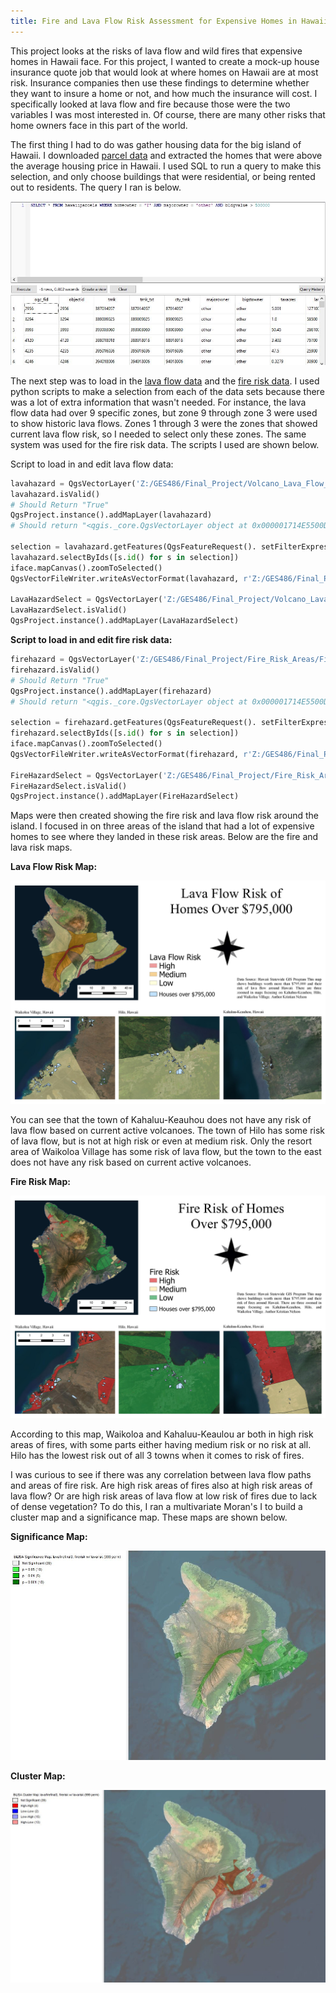 ```yaml
---
title: Fire and Lava Flow Risk Assessment for Expensive Homes in Hawaii
---
```


This project looks at the risks of lava flow and wild fires that expensive homes in Hawaii face. For this project, I wanted to create a mock-up house insurance quote job that would look at where homes on Hawaii are at most risk. Insurance companies then use these findings to determine whether they want to insure a home or not, and how much the insurance will cost. I specifically looked at lava flow and fire because those were the two variables I was most interested in. Of course, there are many other risks that home owners face in this part of the world. 

The first thing I had to do was gather housing data for the big island of Hawaii. I downloaded [parcel data](http://geoportal.hawaii.gov/datasets/1eb5fa03038d49cba930096ea67194e0_5) and extracted the homes that were above the average housing price in Hawaii. I used SQL to run a query to make this selection, and only choose buildings that were residential, or being rented out to residents. The query I ran is below. 

![](ParcelQuery.JPG)

The next step was to load in the [lava flow data]() and the [fire risk data](). I used python scripts to make a selection from each of the data sets because there was a lot of extra information that wasn't needed. For instance, the lava flow data had over 9 specific zones, but zone 9 through zone 3 were used to show historic lava flows. Zones 1 through 3 were the zones that showed current lava flow risk, so I needed to select only these zones. The same system was used for the fire risk data. The scripts I used are shown below.

Script to load in and edit lava flow data:

```python
lavahazard = QgsVectorLayer('Z:/GES486/Final_Project/Volcano_Lava_Flow_Hazard_Zones/Volcano_Lava_Flow_Hazard_Zones.shp', 'lavahazard')
lavahazard.isValid()
# Should Return "True"
QgsProject.instance().addMapLayer(lavahazard)
# Should return "<qgis._core.QgsVectorLayer object at 0x000001714E5500D8>"

selection = lavahazard.getFeatures(QgsFeatureRequest(). setFilterExpression(u'"hzone" < 4'))
lavahazard.selectByIds([s.id() for s in selection])
iface.mapCanvas().zoomToSelected()
QgsVectorFileWriter.writeAsVectorFormat(lavahazard, r'Z:/GES486/Final_Project/Volcano_Lava_Flow_Hazard_Zones/lavahazardselect.gpkg', 'utf-8', lavahazard.crs(),'GPKG', True)

LavaHazardSelect = QgsVectorLayer('Z:/GES486/Final_Project/Volcano_Lava_Flow_Hazard_Zones/lavahazardselect.gpkg', 'LavaHazardSelect')
LavaHazardSelect.isValid()
QgsProject.instance().addMapLayer(LavaHazardSelect)
```

__Script to load in and edit fire risk data:__

```python
firehazard = QgsVectorLayer('Z:/GES486/Final_Project/Fire_Risk_Areas/Fire_Risk_Areas.shp', 'firehazard')
firehazard.isValid()
# Should Return "True"
QgsProject.instance().addMapLayer(firehazard)
# Should return "<qgis._core.QgsVectorLayer object at 0x000001714E5500D8>"

selection = firehazard.getFeatures(QgsFeatureRequest(). setFilterExpression(u'"risk_ratin" = \'High\' OR "risk_ratin" = \'Medium\' OR "risk_ratin" = \'Low\''))
firehazard.selectByIds([s.id() for s in selection])
iface.mapCanvas().zoomToSelected()
QgsVectorFileWriter.writeAsVectorFormat(firehazard, r'Z:/GES486/Final_Project/Fire_Risk_Areas/firehazardselect.gpkg', 'utf-8', firehazard.crs(),'GPKG', True)

FireHazardSelect = QgsVectorLayer('Z:/GES486/Final_Project/Fire_Risk_Areas/firehazardselect.gpkg', 'FireHazardSelect')
FireHazardSelect.isValid()
QgsProject.instance().addMapLayer(FireHazardSelect)
```
Maps were then created showing the fire risk and lava flow risk around the island. I focused in on three areas of the island that had a lot of expensive homes to see where they landed in these risk areas. Below are the fire and lava risk maps.

__Lava Flow Risk Map:__

![](lavaflowriskmap2.jpg)

You can see that the town of Kahaluu-Keauhou does not have any risk of lava flow based on current active volcanoes. The town of Hilo has some risk of lava flow, but is not at high risk or even at medium risk. Only the resort area of Waikoloa Village has some risk of lava flow, but the town to the east does not have any risk based on current active volcanoes. 

__Fire Risk Map:__

![](fireriskmap2.jpg)

According to this map, Waikoloa and Kahaluu-Keaulou ar both in high risk areas of fires, with some parts either having medium risk or no risk at all. Hilo has the lowest risk out of all 3 towns when it comes to risk of fires. 

I was curious to see if there was any correlation between lava flow paths and areas of fire risk. Are high risk areas of fires also at high risk areas of lava flow? Or are high risk areas of lava flow at low risk of fires due to lack of dense vegetation? To do this, I ran a multivariate Moran's I to build a cluster map and a significance map. These maps are shown below. 

__Significance Map:__

![](sigmapjpg.jpg)

__Cluster Map:__

![](clustermapjpg.jpg)
